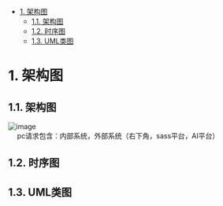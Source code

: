 
<!-- TOC -->

- [1. 架构图](#1-架构图)
    - [1.1. 架构图](#11-架构图)
    - [1.2. 时序图](#12-时序图)
    - [1.3. UML类图](#13-uml类图)

<!-- /TOC -->


# 1. 架构图

<!--
架构图分类
https://segmentfault.com/a/1190000039305229?utm_source=weekly

分层是企业应用系统中最常见的一种架构模式，将系统在横向维度上切分成几个部分，每个部分负责一部分相对比较单一的职责，然后通过上层对下层的依赖和调用组成个完整的系统。  
分层结构在计算机世界中无处不在，网络的7层通信协议是一种分层结构；计算机硬件、操作系统、应用软件也可以看作是一种分层结构。在大型网站架构中也采用分层结构，将网站软件系统分为应用层、服务层、数据层，如下所示。  
应用层	负责具体业务和视图展示，如网站首页及搜索输入和结果展示
服务层	为应用层提供服务支持，如用户管理服务，购物车服务等
数据层	提供数据存储访问服务，如数据库、缓存、文件、搜索引擎等




 还发愁画流程图？IDEA这款神仙插件全部帮你搞定！ 
 https://mp.weixin.qq.com/s/26FoSDaS7CteDWQLvDklYw

如何画好架构图
https://blog.csdn.net/weixin_39860915/article/details/98863807

架构设计的本质：系统与子系统、模块与组件、框架与架构 
https://mp.weixin.qq.com/s/41imDYFlBXlKadFog5e73Q

软件架构质量属性（一）
https://blog.csdn.net/trecn001/article/details/93721030
怎么画架构图？
https://mp.weixin.qq.com/s/-PUjF1-7brmyUznCXkM06g

https://mp.weixin.qq.com/s/7rXFVcc_q1iv_X5M6ff6kQ

亿级流量架构之资源隔离思路与方法
https://mp.weixin.qq.com/s/Gd6l0YWUQCD4cDpN1q80ig
工作两三年了，整不明白架构图都画啥？ 
https://mp.weixin.qq.com/s/50574gVPP8dcvzVheXCgMw

架构图
https://mp.weixin.qq.com/s/trmQjxfshsnnIJqNY7szqQ
 工作两三年了，整不明白架构图都画啥？ 
 https://mp.weixin.qq.com/s/50574gVPP8dcvzVheXCgMw


想看看我们万亿级数据的存储架构，是怎么设计的吗？ 
https://mp.weixin.qq.com/s/f19qSsQS6Cn7--iAA1TYNA



https://baike.baidu.com/item/UML%E5%9B%BE/6963758?ms=1&rid=10776198502112736869
https://blog.csdn.net/hit_the_lights/article/details/80558508

https://baike.baidu.com/item/%E7%BB%9F%E4%B8%80%E5%BB%BA%E6%A8%A1%E8%AF%AD%E8%A8%80/3160571?fromtitle=UML&fromid=446747&fr=aladdin&ms=1&rid=10776198502112736869

  几分钟几张图教你学会如何使用UML 
https://mp.weixin.qq.com/s?__biz=MzAwMjk5Mjk3Mw==&mid=2247484207&idx=1&sn=9bb4fc741975e2f21608d23dc43063eb&chksm=9ac0bd0dadb7341b3c63ba5b0550ae69832f7ce2d9b5b42b58d6b7078229d48b8ad1a973deaf&scene=21#wechat_redirect

 手把手教你画架构图，看一次就会了！
https://mp.weixin.qq.com/s?__biz=MzA3MjMwMzg2Nw==&mid=2247485328&idx=1&sn=95d71ffb1e4142dbd770c1c2ec85be4e&chksm=9f211204a8569b12435c14871d360b6ae6623583d0b9c66623b219ab31a5c9ddeb3df3af5217&mpshare=1&scene=1&srcid=&sharer_sharetime=1574232815465&sharer_shareid=b256218ead787d58e0b58614a973d00d&key=0fd7b4fa2fb2f076851b3279b741bcd72b9ed4740c8fb887a26e2e56a187c0a436b0a67f13497a5cf16abc2845e1284a64908962faf3fc1574d137fd70c4bf53a02e09bc32d709dda3af98b703fa18b0&ascene=1&uin=MTE1MTYxNzY2MQ%3D%3D&devicetype=Windows+10&version=62070152&lang=zh_CN&pass_ticket=WfLUVSCdR759nVfSaPrEbDJ5pQBJLzYUdmc8DOJ9hHJHHUoxvw5vHgy0hzLZZoMW


UML 规范
https://mp.weixin.qq.com/s?__biz=MzU2MTI4MjI0MQ==&mid=2247486248&idx=1&sn=e4cf84c9dd18c3d2ab893c5877c57f2e&chksm=fc7a6686cb0def901f34f70913aa4890fd567eb96b193aa6003019323a12d43060a829c6132e&mpshare=1&scene=1&srcid=&key=f7a27f56e40270208add09b9a3c65d80c2ac1b94ee4aade7f7d73e64f3322aea969ac45cc13d8fafe875aee2baa819006bbb1bf8ce0cab20c053cf6dc3b46d2c7daa2e83f0ca373f23a64f410ff5ab07&ascene=1&uin=MTE1MTYxNzY2MQ%3D%3D&devicetype=Windows+10&version=62060739&lang=zh_CN&pass_ticket=BNKYmI1tNowiVhznjogMkwIplgDfHGv1yoB2tKc%2FB0MtyhDIAJGhc5EsUwxxAE3o
从IDEA角度来看懂UML图 
 https://mp.weixin.qq.com/s?__biz=MzIzMzgxOTQ5NA==&mid=2247488511&idx=1&sn=6216f655bbca36017952b510d89b0703&chksm=e8fe8ff6df8906e05d56895cebd41b82570d270cb459ea0b3795db0a445a7f6e505c92ee3787&mpshare=1&scene=1&srcid=&sharer_sharetime=1568161413992&sharer_shareid=b256218ead787d58e0b58614a973d00d&key=f394366f6bc7d2c5e0eee1810e0edda7a316daf5d922d1d76c3d887cc3a863c30d481e3c2c8e5cb78f79aab98734bc65a2f4c81b232fc7606fd70203e96afc0b569233b224732d2fd28ebbd27eee620f&ascene=1&uin=MTE1MTYxNzY2MQ%3D%3D&devicetype=Windows+10&version=62060844&lang=zh_CN&pass_ticket=ox7H9ybM%2FIl4L8AHb3uC8S26kM3ApuWhuUEwxVIgoRqXEvhiSBRtYtEhDCBYnTcF

https://mp.weixin.qq.com/s/nIimdvYgKzMkEIWP602YlA

[系统稳定性建设]()  
10个有意思的架构问题！
https://mp.weixin.qq.com/s/0IyRzXGzgSKyBBclB96xww

 一个复杂系统的拆分改造实践！ 
 https://mp.weixin.qq.com/s/OSAxKO6tddY4TucRADqOiQ

https://mp.weixin.qq.com/s?__biz=Mzg2MDYzODI5Nw==&mid=2247493910&idx=2&sn=923e99fe97fc3a650d14448cfe4e7586&source=41#wechat_redirect

部署多可用区异地灾备
组建多地域混合云架构



* 集群环境规划
    * 操作系统的选型
    * 磁盘规划
    * 磁盘容量规划
    * 内存规划
    * CPU规划
    * 带宽规划
-->

## 1.1. 架构图  
![image](http://182.92.69.8:8081/img/system/architecture-1.jpg)  
&emsp; pc请求包含：内部系统，外部系统（右下角，sass平台，AI平台）  


## 1.2. 时序图  
<!-- 

时序图元素Combined Fragments
https://www.cnblogs.com/ywqu/archive/2009/12/22/1629426.html
-->


## 1.3. UML类图  
<!-- 
 五分钟带你读懂UML类图 
 https://mp.weixin.qq.com/s/2OlQ-efyG1fi2V4KSWyGSA
-->
